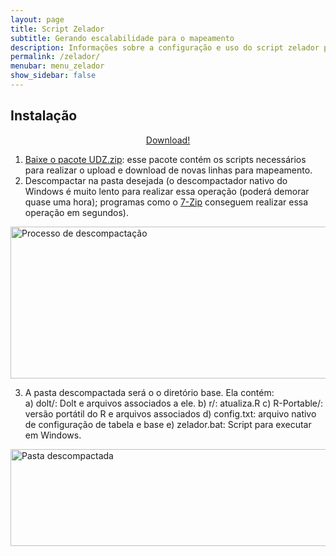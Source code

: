 ```yaml
---
layout: page
title: Script Zelador
subtitle: Gerando escalabilidade para o mapeamento
description: Informações sobre a configuração e uso do script zelador para mapeamento do SIGTAP para OMOP
permalink: /zelador/
menubar: menu_zelador
show_sidebar: false
---
```


## Instalação

<p style="text-align:center">
	<a class="button is-success is-large is-fullwidth is-rounded" href="https://www.dropbox.com/s/xsi74obwjl52gpz/zelador_0913.zip?dl=1" role="button">Download!</a>
</p>


1. [Baixe o pacote UDZ.zip][1]: esse pacote contém os scripts necessários para realizar o upload e download de novas linhas para mapeamento.
2. Descompactar na pasta desejada (o descompactador nativo do Windows é muito lento para realizar essa operação (poderá demorar quase uma hora); programas como o [7-Zip][2] conseguem realizar essa operação em segundos).

<img src="https://ohdsi-brasil.github.io/SIGTAP2OMOP/img/7-zip.png" alt="Processo de descompactação" class="center" style="height: 243px; width:956px;"/>

3. A pasta descompactada será o o diretório base. Ela contém:   
    a) dolt/: Dolt e arquivos associados a ele.
    b) r/: atualiza.R
    c) R-Portable/: versão portátil do R e arquivos associados
    d) config.txt: arquivo nativo de configuração de tabela e base
    e) zelador.bat: Script para executar em Windows.  

<img src="https://ohdsi-brasil.github.io/SIGTAP2OMOP/img/arquivos.png" alt="Pasta descompactada" class="center" style="height: 155px; width:624px;"/>

[1]:https://www.dropbox.com/s/xsi74obwjl52gpz/zelador_0913.zip?dl=1
[2]:https://www.7-zip.org/download.html
